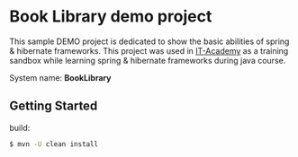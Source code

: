 # Book Library demo project

This sample DEMO project is dedicated to show the basic abilities of 
spring & hibernate frameworks.
This project was used in <a href="https://www.it-academy.by">IT-Academy</a> as 
a training sandbox while learning spring & hibernate frameworks during java course.

System name: **BookLibrary**

## Getting Started
build:
```bash
$ mvn -U clean install
```
